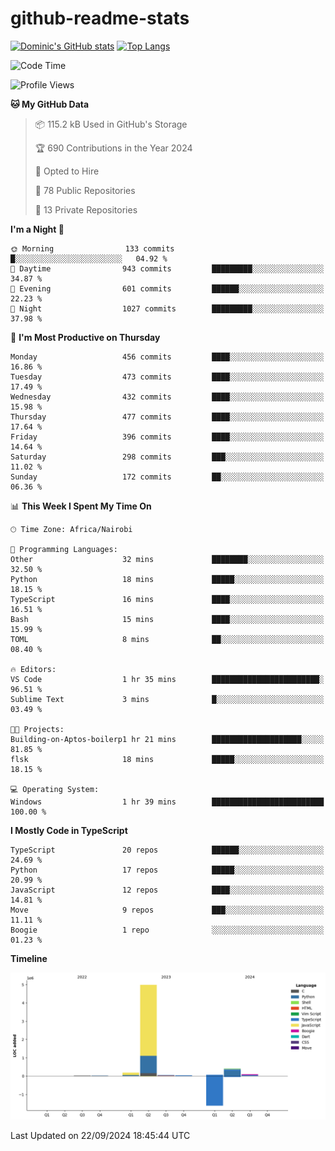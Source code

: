 # github-readme-stats
[![Dominic's GitHub stats](https://github-readme-stats.vercel.app/api?username=Domengo&show_icons=true)](https://github.com/anuraghazra/github-readme-stats)
[![Top Langs](https://github-readme-stats.vercel.app/api/top-langs/?username=Domengo&show_icons=true)](https://github.com/Domengo/github-readme-stats)

<!--START_SECTION:waka-->
![Code Time](http://img.shields.io/badge/Code%20Time-842%20hrs%2048%20mins-blue)

![Profile Views](http://img.shields.io/badge/Profile%20Views-0-blue)

**🐱 My GitHub Data** 

> 📦 115.2 kB Used in GitHub's Storage 
 > 
> 🏆 690 Contributions in the Year 2024
 > 
> 💼 Opted to Hire
 > 
> 📜 78 Public Repositories 
 > 
> 🔑 13 Private Repositories 
 > 
**I'm a Night 🦉** 

```text
🌞 Morning                133 commits         █░░░░░░░░░░░░░░░░░░░░░░░░   04.92 % 
🌆 Daytime                943 commits         █████████░░░░░░░░░░░░░░░░   34.87 % 
🌃 Evening                601 commits         ██████░░░░░░░░░░░░░░░░░░░   22.23 % 
🌙 Night                  1027 commits        █████████░░░░░░░░░░░░░░░░   37.98 % 
```
📅 **I'm Most Productive on Thursday** 

```text
Monday                   456 commits         ████░░░░░░░░░░░░░░░░░░░░░   16.86 % 
Tuesday                  473 commits         ████░░░░░░░░░░░░░░░░░░░░░   17.49 % 
Wednesday                432 commits         ████░░░░░░░░░░░░░░░░░░░░░   15.98 % 
Thursday                 477 commits         ████░░░░░░░░░░░░░░░░░░░░░   17.64 % 
Friday                   396 commits         ████░░░░░░░░░░░░░░░░░░░░░   14.64 % 
Saturday                 298 commits         ███░░░░░░░░░░░░░░░░░░░░░░   11.02 % 
Sunday                   172 commits         ██░░░░░░░░░░░░░░░░░░░░░░░   06.36 % 
```


📊 **This Week I Spent My Time On** 

```text
🕑︎ Time Zone: Africa/Nairobi

💬 Programming Languages: 
Other                    32 mins             ████████░░░░░░░░░░░░░░░░░   32.50 % 
Python                   18 mins             █████░░░░░░░░░░░░░░░░░░░░   18.15 % 
TypeScript               16 mins             ████░░░░░░░░░░░░░░░░░░░░░   16.51 % 
Bash                     15 mins             ████░░░░░░░░░░░░░░░░░░░░░   15.99 % 
TOML                     8 mins              ██░░░░░░░░░░░░░░░░░░░░░░░   08.40 % 

🔥 Editors: 
VS Code                  1 hr 35 mins        ████████████████████████░   96.51 % 
Sublime Text             3 mins              █░░░░░░░░░░░░░░░░░░░░░░░░   03.49 % 

🐱‍💻 Projects: 
Building-on-Aptos-boilerp1 hr 21 mins        ████████████████████░░░░░   81.85 % 
flsk                     18 mins             █████░░░░░░░░░░░░░░░░░░░░   18.15 % 

💻 Operating System: 
Windows                  1 hr 39 mins        █████████████████████████   100.00 % 
```

**I Mostly Code in TypeScript** 

```text
TypeScript               20 repos            ██████░░░░░░░░░░░░░░░░░░░   24.69 % 
Python                   17 repos            █████░░░░░░░░░░░░░░░░░░░░   20.99 % 
JavaScript               12 repos            ████░░░░░░░░░░░░░░░░░░░░░   14.81 % 
Move                     9 repos             ███░░░░░░░░░░░░░░░░░░░░░░   11.11 % 
Boogie                   1 repo              ░░░░░░░░░░░░░░░░░░░░░░░░░   01.23 % 
```



**Timeline**

![Lines of Code chart](https://raw.githubusercontent.com/Domengo/Domengo/main/assets/bar_graph.png)


 Last Updated on 22/09/2024 18:45:44 UTC
<!--END_SECTION:waka-->


